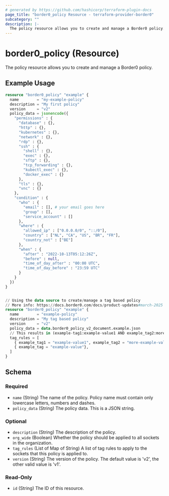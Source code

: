 ```yaml
---
# generated by https://github.com/hashicorp/terraform-plugin-docs
page_title: "border0_policy Resource - terraform-provider-border0"
subcategory: ""
description: |-
  The policy resource allows you to create and manage a Border0 policy.
---
```


# border0_policy (Resource)

The policy resource allows you to create and manage a Border0 policy.

## Example Usage

```terraform
resource "border0_policy" "example" {
  name        = "my-example-policy"
  description = "My first policy"
  version     = "v2"
  policy_data = jsonencode({
    "permissions" : {
      "database" : {},
      "http" : {},
      "kubernetes" : {},
      "network" : {},
      "rdp" : {},
      "ssh" : {
        "shell" : {},
        "exec" : {},
        "sftp" : {},
        "tcp_forwarding" : {},
        "kubectl_exec" : {},
        "docker_exec" : {}
      },
      "tls" : {},
      "vnc" : {}
    },
    "condition" : {
      "who" : {
        "email" : [], # your email goes here
        "group" : [],
        "service_account" : []
      },
      "where" : {
        "allowed_ip" : ["0.0.0.0/0", "::/0"],
        "country" : ["NL", "CA", "US", "BR", "FR"],
        "country_not" : ["BE"]
      },
      "when" : {
        "after" : "2022-10-13T05:12:26Z",
        "before" : null,
        "time_of_day_after" : "00:00 UTC",
        "time_of_day_before" : "23:59 UTC"
      }
    }
  })
}


// Using the data source to create/manage a tag based policy
// More info: https://docs.border0.com/docs/product-updates#march-2025
resource "border0_policy" "example" {
  name        = "example-policy"
  description = "My tag based policy"
  version     = "v2"
  policy_data = data.border0_policy_v2_document.example.json
  // This results in (example-tag1:example-value1 AND example_tag2:more-example-value OR example-tag:example-value)
  tag_rules = [
    { example_tag1 = "example-value1", example_tag2 = "more-example-value" },
    { example_tag = "example-value"},
  ]
}
```

<!-- schema generated by tfplugindocs -->
## Schema

### Required

- `name` (String) The name of the policy. Policy name must contain only lowercase letters, numbers and dashes.
- `policy_data` (String) The policy data. This is a JSON string.

### Optional

- `description` (String) The description of the policy.
- `org_wide` (Boolean) Whether the policy should be applied to all sockets in the organization.
- `tag_rules` (List of Map of String) A list of tag rules to apply to the sockets that this policy is applied to.
- `version` (String) The version of the policy. The default value is 'v2', the other valid value is 'v1'.

### Read-Only

- `id` (String) The ID of this resource.

